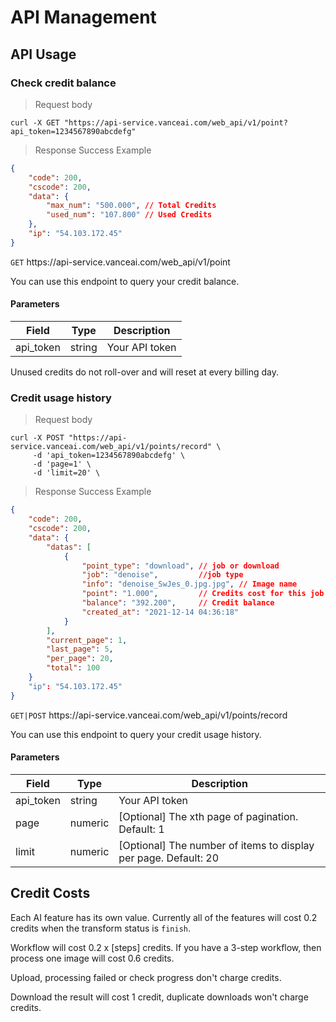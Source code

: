 # API Management

## API Usage

### Check credit balance

> Request body

```shell
curl -X GET "https://api-service.vanceai.com/web_api/v1/point?api_token=1234567890abcdefg" 
```

> Response Success Example

```json
{
    "code": 200,
    "cscode": 200,
    "data": {
        "max_num": "500.000", // Total Credits
        "used_num": "107.800" // Used Credits
    },
    "ip": "54.103.172.45"
}
```

<p class="endpoint"><code>GET</code> https://api-service.vanceai.com/web_api/v1/point</p>

You can use this endpoint to query your credit balance.

#### Parameters

Field | Type | Description
----- | ---- | -----------
api_token | string | Your API token

<aside class="notice">
Unused credits do not roll-over and will reset at every billing day.
</aside>

### Credit usage history

> Request body

```shell
curl -X POST "https://api-service.vanceai.com/web_api/v1/points/record" \
     -d 'api_token=1234567890abcdefg' \
     -d 'page=1' \
     -d 'limit=20' \
```

> Response Success Example

```json
{
    "code": 200,
    "cscode": 200,
    "data": {
        "datas": [
            {
                "point_type": "download", // job or download
                "job": "denoise",         //job type
                "info": "denoise_SwJes_0.jpg.jpg", // Image name
                "point": "1.000",         // Credits cost for this job or download
                "balance": "392.200",     // Credit balance
                "created_at": "2021-12-14 04:36:18"
            }
        ],
        "current_page": 1,
        "last_page": 5, 
        "per_page": 20,
        "total": 100
    }
    "ip": "54.103.172.45"
}
```

<p class="endpoint"><code>GET|POST</code> https://api-service.vanceai.com/web_api/v1/points/record</p>

You can use this endpoint to query your credit usage history.

#### Parameters

Field | Type | Description
----- | ---- | -----------
api_token | string | Your API token
page | numeric | [Optional] The xth page of pagination. Default: 1
limit |	numeric | [Optional] The number of items to display per page. Default: 20

## Credit Costs

Each AI feature has its own value. Currently all of the features will cost 0.2 credits when the transform status is `finish`. 

Workflow will cost 0.2 x [steps] credits. If you have a 3-step workflow, then process one image will cost 0.6 credits.

Upload, processing failed or check progress don't charge credits.

Download the result will cost 1 credit, duplicate downloads won't charge credits.
